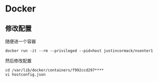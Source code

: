 # Docker

## 修改配置

随便进一个容器

```
docker run -it --rm --privileged --pid=host justincormack/nsenter1
```

然后修改配置

```shell
cd /var/lib/docker/containers/f992ccd297****
vi hostconfig.json
```

